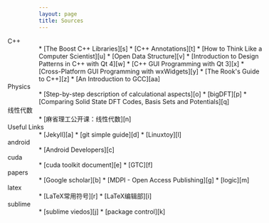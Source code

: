 ```yaml
---
layout: page
title: Sources
---
```



<p id="tip-info" style="margin:0em 0em 0em -5em"> C++</p>
* [The Boost C++ Libraries][s]
* [C++ Annotations][t]
* [How to Think Like a Computer Scientist][u]
* [Open Data Structure][v]
* [Introduction to Design Patterns in C++ with Qt 4][w]
* [C++ GUI Programming with Qt 3][x]
* [Cross-Platform GUI Programming with wxWidgets][y]
* [The Rook's Guide to C++][z]
* [An Introduction to GCC][aa]
<p id="tip-info" style="margin:0em 0em 0em -5em"> Physics</p>
* [Step-by-step description of calculational aspects][o]
* [bigDFT][p]
* [Comparing Solid State DFT Codes, Basis Sets and Potentials][q]

<p id="tip-info" style="margin:0em 0em 0em -5em"> 线性代数</p>
* [麻省理工公开课：线性代数][n]
<p id="tip-info" style="margin:0em 0em 0em -5em"> Useful Links</p>
* [Jekyll][a]
* [git simple guide][d]
* [Linuxtoy][l]

<p id="tip-info" style="margin:0em 0em 0em -5em">android</p>
* [Android Developers][c]

<p id="tip-info" style="margin:0em 0em 0em -5em">cuda</p>
* [cuda toolkit document][e]
* [GTC][f]

<p id="tip-info" style="margin:0em 0em 0em -5em">papers</p>
* [Google scholar][b]
* [MDPI - Open Access Publishing][g]
* [logic][m]

<p id="tip-info" style="margin:0em 0em 0em -5em">latex</p>
* [LaTeX常用符号][r]
* [LaTeX编辑部][i]

<p id="tip-info" style="margin:0em 0em 0em -5em">sublime</p>
* [sublime viedos][j]
* [package control][k]

[a]:http://jekyllrb.com/
[l]:http://linuxtoy.org
[c]:http://developer.android.com/training/index.html
[b]:https://scholar.google.com/?hl=zh-CN
[d]:http://rogerdudler.github.io/git-guide/
[e]:http://docs.nvidia.com/cuda/index.html#axzz3clUZbArA
[f]:http://www.gputechconf.com/
[g]:http://www.mdpi.com/
[h]:http://www.ico.la/
[i]:http://zzg34b.w3.c361.com/index.htm
[j]:https://code.tutsplus.com/courses/perfect-workflow-in-sublime-text-2
[k]:https://packagecontrol.io/
[m]:http://logika.uwb.edu.pl/studies/index.php
[n]:http://open.163.com/special/opencourse/daishu.html
[o]:http://th.fhi-berlin.mpg.de/th/fhi98md/doc/main/node13.html
[p]:http://bigdft.org/Wiki/index.php?title=BigDFT_website
[q]:http://molmod.ugent.be/deltacodesdft
[r]:http://www.mohu.org/info/symbols/symbols.htm
[s]:https://theboostcpplibraries.com/
[t]:http://www.icce.rug.nl/documents/cplusplus/
[u]:http://greenteapress.com/thinkcpp/index.html
[v]:http://opendatastructures.org/ods-cpp/
[w]:http://www.informit.com/store/introduction-to-design-patterns-in-c-plus-plus-with-9780131879058
[x]:http://www.informit.com/store/c-plus-plus-gui-programming-with-qt-3-9780131240728
[y]:http://www.informit.com/store/cross-platform-gui-programming-with-wxwidgets-9780131473812
[z]:https://rooksguide.org/
[aa]:http://www.network-theory.co.uk/docs/gccintro/
